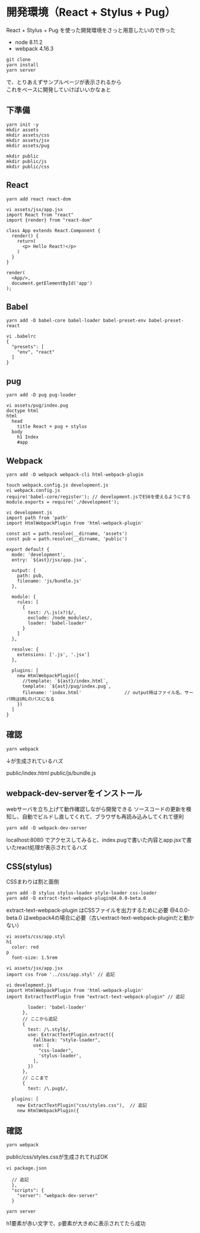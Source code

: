 開発環境（React + Stylus + Pug）
====
React + Stylus + Pug を使った開発環境をさっと用意したいので作った

* node 8.11.2
* webpack 4.16.3

```
git clone
yarn install
yarn server
```

で、とりあえずサンプルページが表示されるから  
これをベースに開発していけばいいかなぁと



## 下準備
```
yarn init -y
mkdir assets
mkdir assets/css
mkdir assets/jsx
mkdir assets/pug

mkdir public
mkdir public/js
mkdir public/css
```

## React
```
yarn add react react-dom
```

```
vi assets/jsx/app.jsx
import React from "react"
import {render} from "react-dom"

class App extends React.Component {
  render() {
    return(
      <p> Hello React!</p>
    )
  }
}

render(
  <App/>,
  document.getElementById('app')
);
```

## Babel
```
yarn add -D babel-core babel-loader babel-preset-env babel-preset-react
```

```
vi .babelrc
{
  "presets": [
    "env", "react"
  ]
}
```

## pug
```
yarn add -D pug pug-loader
```

```
vi assets/pug/index.pug
doctype html
html
  head
    title React + pug + stylus
  body
    h1 Index
    #app
```



## Webpack
```
yarn add -D webpack webpack-cli html-webpack-plugin
```

```
touch webpack.config.js development.js
vi webpack.config.js
require('babel-core/register'); // development.jsでES6を使えるようにする
module.exports = require('./development');
```

```
vi development.js
import path from 'path'
import HtmlWebpackPlugin from 'html-webpack-plugin'

const ast = path.resolve(__dirname, 'assets')
const pub = path.resolve(__dirname, 'public')

export default {
  mode: 'development',
  entry: `${ast}/jsx/app.jsx`,

  output: {
    path: pub,
    filename: 'js/bundle.js'
  },

  module: {
    rules: [
      {
        test: /\.js(x?)$/,
        exclude: /node_modules/,
        loader: 'babel-loader'
      }
    ]
  },

  resolve: {
    extensions: ['.js', '.jsx']
  },

  plugins: [
    new HtmlWebpackPlugin({
      //template: `${ast}/index.html`,
      template: `${ast}/pug/index.pug`,
      filename: 'index.html'                // output時はファイル名、サーバ時はURLのパスになる
    })
  ]
}
```

## 確認
```
yarn webpack
```

↓が生成されているハズ

public/index.html
public/js/bundle.js


## webpack-dev-serverをインストール
webサーバを立ち上げて動作確認しながら開発できる
ソースコードの更新を検知し、自動でビルドし直してくれて、ブラウザも再読み込みしてくれて便利

```
yarn add -D webpack-dev-server
```

localhost:8080 でアクセスしてみると、index.pugで書いた内容とapp.jsxで書いたreact処理が表示されてるハズ



## CSS(stylus)
CSSまわりは割と面倒

```
yarn add -D stylus stylus-loader style-loader css-loader
yarn add -D extract-text-webpack-plugin@4.0.0-beta.0
```

extract-text-webpack-plugin はCSSファイルを出力するために必要
@4.0.0-beta.0 はwebpack4の場合に必要（古いextract-text-webpack-pluginだと動かない）

```
vi assets/css/app.styl
h1
  color: red
p
  font-size: 1.5rem
```

```
vi assets/jsx/app.jsx
import css from '../css/app.styl' // 追記
```

```
vi development.js
import HtmlWebpackPlugin from 'html-webpack-plugin'
import ExtractTextPlugin from "extract-text-webpack-plugin" // 追記

        loader: 'babel-loader'
      },
      // ここから追記
      {
        test: /\.styl$/,
        use: ExtractTextPlugin.extract({
          fallback: "style-loader",
          use: [
            "css-loader",
            'stylus-loader',
          ],
        })
      },
      // ここまで
      {
        test: /\.pug$/,

  plugins: [
    new ExtractTextPlugin("css/styles.css"),  // 追記
    new HtmlWebpackPlugin({
```

## 確認
```
yarn webpack
```

public/css/styles.cssが生成されてればOK

```
vi package.json

  // 追記
  },
  "scripts": {
    "server": "webpack-dev-server"
  }
```

```
yarn server
```

h1要素が赤い文字で、p要素が大きめに表示されてたら成功


